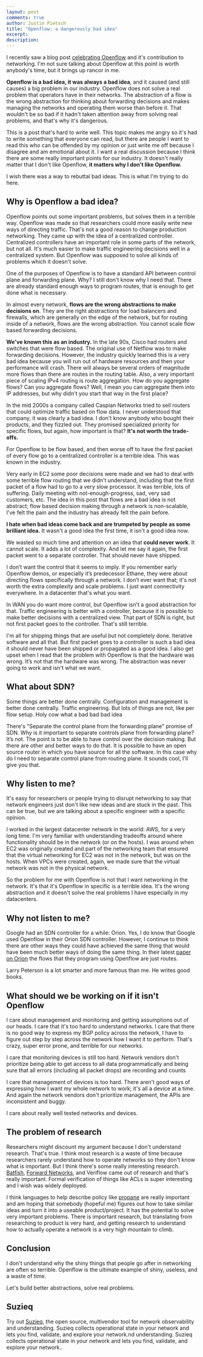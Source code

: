 ```yaml
---
layout: post
comments: true
author: Justin Pietsch
title: "Openflow: a dangerously bad idea"
excerpt:
description:
---
```


I recently saw a blog post [celebrating Openflow](https://opennetworking.org/news-and-events/blog/openflow-catalyst-that-kickstarted-the-sdn-transformation/) and it's contribution to networking. I'm not sure talking about Openflow at this point is worth anybody's time, but it brings up rancor in me.

**Openflow is a bad idea, it was always a bad idea**, and it caused (and still causes) a big problem in our industry. Openflow does not solve a real problem that operators have in their networks. The abstraction of a flow is the wrong abstraction for thinking about forwarding decisions and makes managing the networks and operating them worse than before it. That wouldn't be so bad if it hadn't taken attention away from solving real problems, and that's why it's dangerous.

This is a post that's hard to write well. This topic makes me angry so it's had to write something that everyone can read, but there are people I want to read this who can be offended by my opinion or just write me off because I disagree and am emotional about it. I want a real discussion because I think there are some really important points for our industry. It doesn't really matter that I don't like Openflow, **it matters why I don't like Openflow.**

I wish there was a way to rebuttal bad ideas. This is what I'm trying to do here.

## Why is Openflow a bad idea?

Openflow points out some important problems, but solves them in a terrible way. Openflow was made so that researchers could more easily write new ways of directing traffic. That's not a good reason to change production networking. They came up with the idea of a centralized controller. Centralized controllers have an important role in some parts of the network, but not all. It's much easier to make traffic engineering decisions well in a centralized system. But Openflow was supposed to solve all kinds of problems which it doesn't solve.

One of the purposes of Openflow is to have a standard API between control plane and forwarding plane. Why? I still don't know why I need that. There are already standard enough ways to program routes, that is enough to get done what is necessary.

In almost every network, **flows are the wrong abstractions to make decisions on**. They are the right abstractions for load balancers and firewalls, which are generally on the edge of the network, but for routing inside of a network, flows are the wrong abstraction. You cannot scale flow based forwarding decisions.

**We've known this as an industry.** In the late 90s, Cisco had routers and switches that were flow based. The original use of Netflow was to make forwarding decisions. However, the industry quickly learned this is a very bad idea because you will run out of hardware resources and then your performance will crash. There will always be several orders of magnitude more flows than there are routes in the routing table. Also, a very important piece of scaling IPv4 routing is route aggregation. How do you aggregate flows? Can you aggregate flows? Well, I mean you can aggregate them into IP addresses, but why didn't you start that way in the first place?

In the mid 2000s a company called Caspian Networks tried to sell routers that could optimize traffic based on flow data. I never understood that company, it was clearly a bad idea. I don't know anybody who bought their products, and they fizzled out. They promised specialized priority for specific flows, but again, how important is that? **It's not worth the trade-offs.**

For Openflow to be flow based, and then worse off to have the first packet of every flow go to a centralized controller is a terrible idea. This was known in the industry.

Very early in EC2 some poor decisions were made and we had to deal with some terrible flow routing that we didn't understand, including that the first packet of a flow had to go to a very slow processor. It was terrible, lots of suffering. Daily meeting with not-enough-progress, sad, very sad customers, etc. The idea in this post that flows are a bad idea is not abstract; flow based decision making through a network is non-scalable, I've felt the pain and the industry has already felt the pain before.

**I hate when bad ideas come back and are trumpeted by people as some brilliant idea.** It wasn't a good idea the first time, it isn't a good idea now.

We wasted so much time and attention on an idea that **could never work**. It cannot scale. It adds a lot of complexity. And let me say it again, the first packet went to a separate controller. That should never have shipped.

I don’t want the control that it seems to imply. If you remember early Openflow demos, or especially it’s predecessor Ethane, they were about directing flows specifically through a network. I don’t ever want that; it's not worth the extra complexity and scale problems. I just want connectivity everywhere. In a datacenter that's what you want.

In WAN you do want more control, but Openflow isn't a good abstraction for that. Traffic engineering is better with a controller, because it is possible to make better decisions with a centralized view. That part of SDN is right, but not first packet goes to the controller. That's still terrible.

I'm all for shipping things that are useful but not completely done. Iterative software and all that. But first packet goes to a controller is such a bad idea it should never have been shipped or propagated as a good idea. I also get upset when I read that the problem with Openflow is that the hardware was wrong. It’s not that the hardware was wrong. The abstraction was never going to work and isn't what we want.

## What about SDN?

Some things are better done centrally. Configuration and management is better done centrally. Traffic engineering. But lots of things are not, like per flow setup. Holy cow what a bad bad bad idea

There's "Separate the control plane from the forwarding plane" promise of SDN. Why is it important to separate controls plane from forwarding plane? It’s not. The point is to be able to have control over the decision making. But there are other and better ways to do that. It is possible to have an open source router in which you have source for all the software. In this case why do I need to separate control plane from routing plane. It sounds cool, I'll give you that.

## Why listen to me?

It's easy for researchers or people trying to disrupt networking to say that network engineers just don't like new ideas and are stuck in the past. This can be true, but we are talking about a specific engineer with a specific opinion.

I worked in the largest datacenter network in the world: AWS, for a very long time. I'm very familiar with understanding tradeoffs around where functionality should be in the network (or on the hosts). I was around when EC2 was originally created and part of the networking team that ensured that the virtual networking for EC2 was not in the network, but was on the hosts. When VPCs were created, again, we made sure that the virtual network was not in the physical network.

So the problem for me with Openflow is not that I want networking in the network. It's that it's Openflow in specific is a terrible idea. It's the wrong abstraction and it doesn't solve the real problems I have especially in my datacenters.

## Why not listen to me?

Google had an SDN controller for a while: Orion. Yes, I do know that Google used Openflow in their Orion SDN controller. However, I continue to think there are other ways they could have achieved the same thing that would have been much better ways of doing the same thing. In their latest [paper on Orion](https://www.usenix.org/conference/nsdi21/presentation/ferguson) the flows that they program using Openflow are just routes.

Larry Peterson is a lot smarter and more famous than me. He writes good books.

## What should we be working on if it isn't Openflow

I care about management and monitoring and getting assumptions out of our heads. I care that it's too hard to understand networks. I care that there is no good way to express my BGP policy across the network, I have to figure out step by step across the network how I want it to perform. That's crazy, super error prone, and terrible for our networks.

I care that monitoring devices is still too hard. Network vendors don't prioritize being able to get access to all data programmatically and being sure that all errors (including all packet drops) are recording and counts

I care that management of devices is too hard. There aren't good ways of expressing how I want my whole network to work; it's all a device at a time. And again the network vendors don't prioritize management, the APIs are inconsistent and buggy.

I care about really well tested networks and devices.

## The problem of research

Researchers might discount my argument because I don't understand research. That's true. I think most research is a waste of time because researchers rarely understand how to operate networks so they don't know what is important. But I think there's some really interesting research. [Batfish](https://www.batfish.org/), [Forward Networks](https://forwardnetworks.com/), and Veriflow came out of research and that's really important. Formal verification of things like ACLs is super interesting and I wish was widely deployed.

I think languages to help describe policy like [propane](https://propane-lang.org/) are really important and am hoping that somebody (hopeful me) figures out how to take similar ideas and turn it into a useable product/project. It has the potential to solve very important problems. There is important research, but translating from researching to product is very hard, and getting research to understand how to actually operate a network is a very high mountain to climb.

## Conclusion

I don't understand why the shiny things that people go after in networking are often so terrible. Openflow is the ultimate example of shiny, useless, and a waste of time.

Let's build better abstractions, solve real problems.

## Suzieq

Try out [Suzieq](https://www.stardustsystems.net/suzieq/), the open source, multivendor tool for network observability and understanding. Suzieq collects operational state in your network and lets you find, validate, and explore your network.nd understanding. Suzieq collects operational state in your network and lets you find, validate, and explore your network.. 